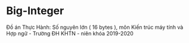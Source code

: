 # Big-Integer
Đồ án Thực Hành: Số nguyên lớn ( 16 bytes ),  môn Kiến trúc máy tính và Hợp ngữ - Trường ĐH KHTN - niên khóa 2019-2020
